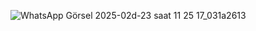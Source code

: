 ![WhatsApp Görsel 2025-02d-23 saat 11 25 17_031a2613](https://github.com/user-attachments/assets/e9f6d67a-c36f-4df8-a782-753e652f7207)
